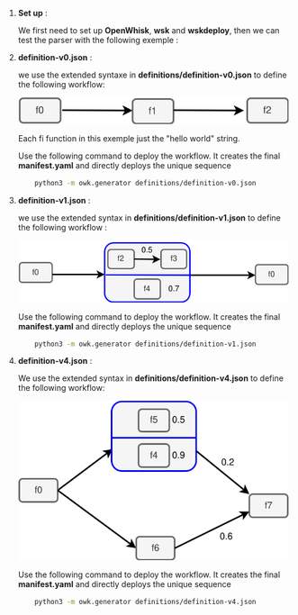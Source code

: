 1. **Set up** :

    We first need to set up **OpenWhisk**, **wsk** and **wskdeploy**, then we can test the parser with the following exemple : 


2. **definition-v0.json** : 

    we use the extended syntaxe in **definitions/definition-v0.json** to define the following workflow:

    ![Alt text](images/v0.svg) 
    
    Each fi function in this exemple just the "hello world" string.

    Use the following command to deploy the workflow. It creates the final **manifest.yaml** and directly deploys the unique sequence
    ```bash 
        python3 -m owk.generator definitions/definition-v0.json
    ```

3. **definition-v1.json** : 

    we use the extended syntax  in **definitions/definition-v1.json** to define the following workflow : 

    ![Alt text](images/v2.svg) 

    Use the following command to deploy the workflow. It creates the final **manifest.yaml** and directly deploys the unique sequence

    ```bash 
        python3 -m owk.generator definitions/definition-v1.json
    ```

3. **definition-v4.json** : 

    We use the extended syntax in **definitions/definition-v4.json** to define the following workflow:

    ![Alt text](images/v4.svg) 

    Use the following command to deploy the workflow. It creates the final **manifest.yaml** and directly deploys the unique sequence

    ```bash 
        python3 -m owk.generator definitions/definition-v4.json
    ```
